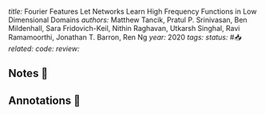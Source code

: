*title:* Fourier Features Let Networks Learn High Frequency Functions in Low Dimensional Domains
*authors:* Matthew Tancik, Pratul P. Srinivasan, Ben Mildenhall, Sara Fridovich-Keil, Nithin Raghavan, Utkarsh Singhal, Ravi Ramamoorthi, Jonathan T. Barron, Ren Ng
*year:* 2020
*tags:* 
*status:* #📥
*related:*
*code:*
*review:*

## Notes 📍

## Annotations 📖